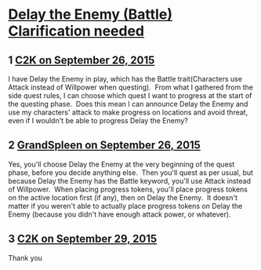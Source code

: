 # [Delay the Enemy (Battle) Clarification needed](https://community.fantasyflightgames.com/topic/189586-delay-the-enemy-battle-clarification-needed/)

## 1 [C2K on September 26, 2015](https://community.fantasyflightgames.com/topic/189586-delay-the-enemy-battle-clarification-needed/?do=findComment&comment=1820014)

I have Delay the Enemy in play, which has the Battle trait(Characters use Attack instead of Willpower when questing).  From what I gathered from the side quest rules, I can choose which quest I want to progress at the start of the questing phase.  Does this mean I can announce Delay the Enemy and use my characters' attack to make progress on locations and avoid threat, even if I wouldn't be able to progress Delay the Enemy?

## 2 [GrandSpleen on September 26, 2015](https://community.fantasyflightgames.com/topic/189586-delay-the-enemy-battle-clarification-needed/?do=findComment&comment=1820069)

Yes, you'll choose Delay the Enemy at the very beginning of the quest phase, before you decide anything else.  Then you'll quest as per usual, but because Delay the Enemy has the Battle keyword, you'll use Attack instead of Willpower.  When placing progress tokens, you'll place progress tokens on the active location first (if any), then on Delay the Enemy.  It doesn't matter if you weren't able to actually place progress tokens on Delay the Enemy (because you didn't have enough attack power, or whatever).

## 3 [C2K on September 29, 2015](https://community.fantasyflightgames.com/topic/189586-delay-the-enemy-battle-clarification-needed/?do=findComment&comment=1824529)

Thank you

